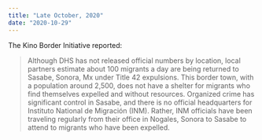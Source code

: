 ```yaml
---
title: "Late October, 2020"
date: "2020-10-29"
---
```


The Kino Border Initiative reported:

> Although DHS has not released official numbers by location, local partners estimate about 100 migrants a day are being returned to Sasabe, Sonora, Mx under Title 42 expulsions. This border town, with a population around 2,500, does not have a shelter for migrants who find themselves expelled and without resources. Organized crime has significant control in Sasabe, and there is no official headquarters for Instituto National de Migración (INM). Rather, INM officials have been traveling regularly from their office in Nogales, Sonora to Sasabe to attend to migrants who have been expelled.
